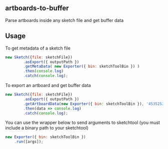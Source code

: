 ## artboards-to-buffer

Parse artboards inside any sketch file and get buffer data

## Usage

To get metadata of a sketch file
```javascript
new Sketch({file: sketchFile})
        .asExport({ outputPath })
        .getMetaData( new Exporter({ bin: sketchToolBin }) )
        .then(console.log)
        .catch(console.log);
```

To export an artboard and get buffer data
```javascript
new Sketch({file: sketchFile})
        .asExport({ outputPath })
        .getArtboardData(new Exporter({ bin: sketchToolBin }), '4535252D-1C8C-4B56-85D8-4E36D7B00D37')
        .then(data => console.log)
        .catch(console.log);
```

You can use the wrapper below to send arguments to sketchtool (you must include a binary path to your sketchtool)
```javascript
new Exporter({ bin: sketchToolBin })
    .run([args]);
```
